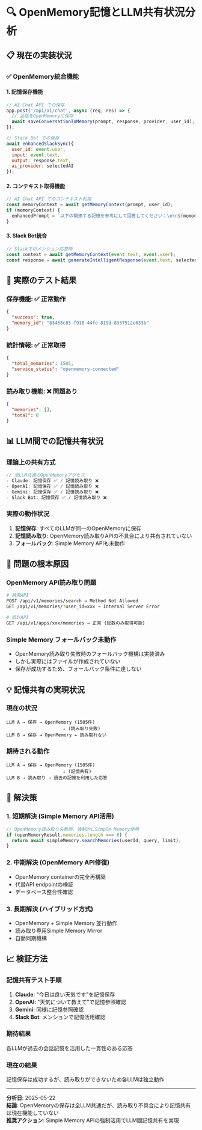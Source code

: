 # 🔍 OpenMemory記憶とLLM共有状況分析

## 📋 現在の実装状況

### ✅ **OpenMemory統合機能**

#### **1. 記憶保存機能**
```javascript
// AI Chat API での保存
app.post('/api/ai/chat', async (req, res) => {
  // 会話をOpenMemoryに保存
  await saveConversationToMemory(prompt, response, provider, user_id);
});

// Slack Bot での保存  
await enhancedSlackSync({
  user_id: event.user,
  input: event.text,
  output: response.text,
  ai_provider: selectedAI
});
```

#### **2. コンテキスト取得機能**
```javascript
// AI Chat API でのコンテキスト利用
const memoryContext = await getMemoryContext(prompt, user_id);
if (memoryContext) {
  enhancedPrompt = `以下の関連する記憶を参考にして回答してください：\n\n${memoryContext}\n\n質問: ${prompt}`;
}
```

#### **3. Slack Bot統合**
```javascript
// Slackでのメンション応答時
const context = await getMemoryContext(event.text, event.user);
const response = await generateIntelligentResponse(event.text, selectedAI, context);
```

## 🧪 **実際のテスト結果**

### **保存機能**: ✅ 正常動作
```json
{
  "success": true,
  "memory_id": "83468c85-f918-44fe-819d-8337512e633b"
}
```

### **統計情報**: ✅ 正常取得
```json
{
  "total_memories": 1505,
  "service_status": "openmemory-connected"
}
```

### **読み取り機能**: ❌ 問題あり
```json
{
  "memories": [],
  "total": 0
}
```

## 📊 **LLM間での記憶共有状況**

### **理論上の共有方式**
```javascript
// 全LLM共通のOpenMemoryアクセス
- Claude: 記憶保存 ✅ / 記憶読み取り ❌
- OpenAI: 記憶保存 ✅ / 記憶読み取り ❌  
- Gemini: 記憶保存 ✅ / 記憶読み取り ❌
- Slack Bot: 記憶保存 ✅ / 記憶読み取り ❌
```

### **実際の動作状況**
1. **記憶保存**: すべてのLLMが同一のOpenMemoryに保存
2. **記憶読み取り**: OpenMemory読み取りAPIの不具合により共有されていない
3. **フォールバック**: Simple Memory APIも未動作

## 🔧 **問題の根本原因**

### **OpenMemory API読み取り問題**
```bash
# 検索API
POST /api/v1/memories/search → Method Not Allowed
GET /api/v1/memories/?user_id=xxx → Internal Server Error

# 統計API  
GET /api/v1/apps/xxx/memories → 正常 (総数のみ取得可能)
```

### **Simple Memory フォールバック未動作**
- OpenMemory読み取り失敗時のフォールバック機構は実装済み
- しかし実際にはファイルが作成されていない
- 保存が成功するため、フォールバック条件に達しない

## 💡 **記憶共有の実現状況**

### **現在の状況**
```
LLM A → 保存 → OpenMemory (1505件)
                     ↓ (読み取り失敗)
LLM B → 保存 → OpenMemory ← 読み取れない
```

### **期待される動作**
```
LLM A → 保存 → OpenMemory (1505件)
                     ↓ (記憶共有)
LLM B → 読み取り → 過去の記憶を利用した応答
```

## 🚀 **解決策**

### **1. 短期解決 (Simple Memory API活用)**
```javascript
// OpenMemory読み取り失敗時、強制的にSimple Memory使用
if (openMemoryResult.memories.length === 0) {
  return await simpleMemory.searchMemories(userId, query, limit);
}
```

### **2. 中期解決 (OpenMemory API修復)**
- OpenMemory containerの完全再構築
- 代替API endpointの検証
- データベース整合性確認

### **3. 長期解決 (ハイブリッド方式)**
- OpenMemory + Simple Memory 並行動作
- 読み取り専用Simple Memory Mirror
- 自動同期機構

## 📈 **検証方法**

### **記憶共有テスト手順**
1. **Claude**: "今日は良い天気です"を記憶保存
2. **OpenAI**: "天気について教えて"で記憶参照確認  
3. **Gemini**: 同様に記憶参照確認
4. **Slack Bot**: メンションで記憶活用確認

### **期待結果**
各LLMが過去の会話記憶を活用した一貫性のある応答

### **現在の結果**  
記憶保存は成功するが、読み取りができないため各LLMは独立動作

---

**分析日**: 2025-05-22  
**結論**: OpenMemoryの保存は全LLM共通だが、読み取り不具合により記憶共有は現在機能していない  
**推奨アクション**: Simple Memory APIの強制活用でLLM間記憶共有を実現